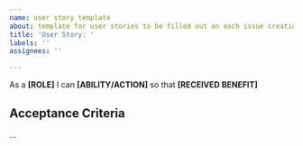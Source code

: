 ```yaml
---
name: user story template
about: template for user stories to be filled out on each issue creation
title: 'User Story: '
labels: ''
assignees: ''

---
```


As a **[ROLE]** I can **[ABILITY/ACTION]** so that **[RECEIVED BENEFIT]**

## Acceptance Criteria
...
